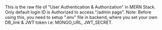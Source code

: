 This is the raw file of "User Authentication & Authorization" in MERN Stack.
Only default login ID is Authorized to access "/admin page".
Note: Before using this, you need to setup ".env" file in backend, where you set your own DB_link & JWT token i.e: MONGO_URL, JWT_SECRET.
